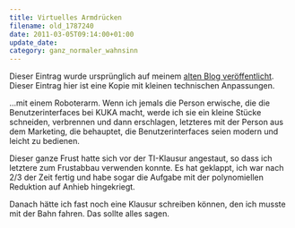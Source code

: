 ```yaml
---
title: Virtuelles Armdrücken
filename: old_1787240
date: 2011-03-05T09:14:00+01:00
update_date:
category: ganz_normaler_wahnsinn
---
```

Dieser Eintrag wurde ursprünglich auf meinem [alten Blog veröffentlicht](https://stu.blogger.de/stories/1787240/). Dieser Eintrag hier ist eine Kopie mit kleinen technischen Anpassungen.

…mit einem Roboterarm. Wenn ich jemals die Person erwische, die die Benutzerinterfaces bei KUKA macht, werde ich sie ein kleine Stücke schneiden, verbrennen und dann erschlagen, letzteres mit der Person aus dem Marketing, die behauptet, die Benutzerinterfaces seien modern und leicht zu bedienen.

Dieser ganze Frust hatte sich vor der TI-Klausur angestaut, so dass ich letztere zum Frustabbau verwenden konnte. Es hat geklappt, ich war nach 2/3 der Zeit fertig und habe sogar die Aufgabe mit der polynomiellen Reduktion auf Anhieb hingekriegt.

Danach hätte ich fast noch eine Klausur schreiben können, den ich musste mit der Bahn fahren. Das sollte alles sagen.
